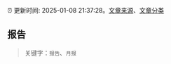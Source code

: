 :alarm_clock: 更新时间: 2025-01-08 21:37:28。[文章来源](/README.md)、[文章分类](/TAGS.md)

## 报告


> 关键字：`报告`、`月报`



